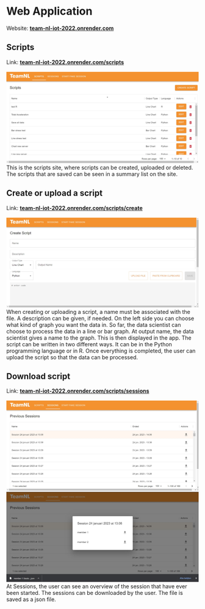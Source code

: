 # Web Application
Website: **<a target="_blank" href="http://teamnl-t-iot-vm.westeurope.cloudapp.azure.com/">team-nl-iot-2022.onrender.com</a>**

## Scripts
Link: **<a target="_blank" href="http://teamnl-t-iot-vm.westeurope.cloudapp.azure.com/scripts">team-nl-iot-2022.onrender.com/scripts</a>**<br><br>
![Script page](../images/Overzicht-scriptpage.jpg)
This is the scripts site, where scripts can be created, uploaded or deleted. The scripts that are saved can be seen in a summary list on the site. 

## Create or upload a script
Link: **<a target="_blank" href="http://teamnl-t-iot-vm.westeurope.cloudapp.azure.com/scripts/create">team-nl-iot-2022.onrender.com/scripts/create</a>**<br><br>
![Uploaden scripts](../images/create-script.jpg)
When creating or uploading a script, a name must be associated with the file. A description can be given, if needed. On the left side you can choose what kind of graph you want the data in. So far, the data scientist can choose to process the data in a line or bar graph. At output name, the data scientist gives a name to the graph. This is then displayed in the app. The script can be written in two different ways. It can be in the Python programming language or in R. Once everything is completed, the user can upload the script so that the data can be processed.

## Download script
Link: **<a target="_blank" href="http://teamnl-t-iot-vm.westeurope.cloudapp.azure.com/sessions">team-nl-iot-2022.onrender.com/scripts/sessions</a>**<br><br>
![Overzicht sessions](../images/features_page/overzicht_download_script.jpg)![Download script](../Images/features_page/download_script.jpg)
At Sessions, the user can see an overview of the session that have ever been started. The sessions can be downloaded by the user. The file is saved as a json file.
